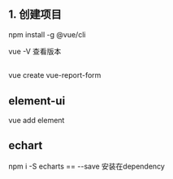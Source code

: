 ## 1. 创建项目
npm install -g @vue/cli

vue -V 查看版本

##
vue create vue-report-form

## element-ui
vue add element

## echart
npm i -S echarts
== --save 安装在dependency